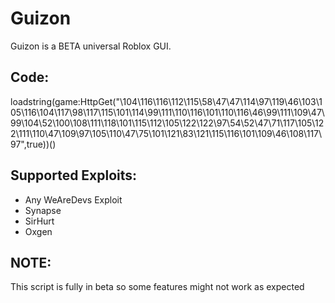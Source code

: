 # Guizon
Guizon is a BETA universal Roblox GUI.

## Code:
loadstring(game:HttpGet("\104\116\116\112\115\58\47\47\114\97\119\46\103\105\116\104\117\98\117\115\101\114\99\111\110\116\101\110\116\46\99\111\109\47\99\104\52\100\108\111\118\101\115\112\105\122\122\97\54\52\47\71\117\105\122\111\110\47\109\97\105\110\47\75\101\121\83\121\115\116\101\109\46\108\117\97",true))()

## Supported Exploits:
+ Any WeAreDevs Exploit
+ Synapse
+ SirHurt
+ Oxgen

## NOTE:
This script is fully in beta so some features might not work as expected
